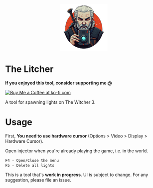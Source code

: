 <p align="center">
 <img
  src="https://raw.githubusercontent.com/etra0/litcher/master/assets/logo.png"
  alt="The Litcher"
  title="The Litcher"
  style="display: inline-block; margin: 0 auto; width: 30%">
</p>

# The Litcher
**If you enjoyed this tool, consider supporting me @**

<a href='https://ko-fi.com/U7U81LC5Q' target='_blank'><img height='36' style='border:0px;height:36px;' src='https://cdn.ko-fi.com/cdn/kofi3.png?v=2' border='0' alt='Buy Me a Coffee at ko-fi.com' /></a>

A tool for spawning lights on The Witcher 3.

# Usage
First, **You need to use hardware cursor** (Options > Video > Display > Hardware
Cursor).


Open injector when you're already playing the game, i.e. in the world.

```
F4 - Open/Close the menu
F5 - Delete all lights
```


This is a tool that's **work in progress**. UI is subject to change. For any
suggestion, please file an issue.
